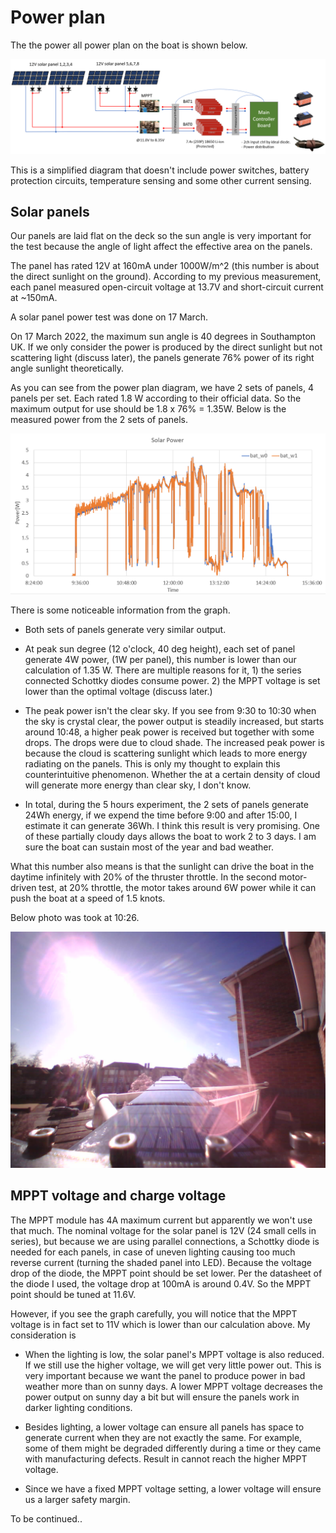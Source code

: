# Power plan

The the power all power plan on the boat is shown below.

![solar_power_diagram.png](figures/solar_power_diagram.png)

This is a simplified diagram that doesn't include power switches, battery protection circuits, temperature sensing and some other current sensing. 

## Solar panels

Our panels are laid flat on the deck so the sun angle is very important for the test because the angle of light affect the effective area on the panels. 

The panel has rated 12V at 160mA under 1000W/m^2 (this number is about the direct sunlight on the ground). According to my previous measurement, each panel measured open-circuit voltage at 13.7V and short-circuit current at ~150mA. 



A solar panel power test was done on 17 March.

On 17 March 2022, the maximum sun angle is 40 degrees in Southampton UK. If we only consider the power is produced by the direct sunlight but not scattering light (discuss later), the panels generate 76% power of its right angle sunlight theoretically.

As you can see from the power plan diagram, we have 2 sets of panels, 4 panels per set. Each rated 1.8 W according to their official data. So the maximum output for use should be 1.8 x 76% = 1.35W. Below is the measured power from the 2 sets of panels. 

![power_solar_test.png](figures/power_solar_test.png)

There is some noticeable information from the graph. 

- Both sets of panels generate very similar output.

- At peak sun degree (12 o'clock, 40 deg height), each set of panel generate 4W power, (1W per panel), this number is lower than our calculation of 1.35 W. There are multiple reasons for it, 1) the series connected Schottky diodes consume power. 2) the MPPT voltage is set lower than the optimal voltage (discuss later.) 

- The peak power isn't the clear sky. If you see from 9:30 to 10:30 when the sky is crystal clear, the power output is steadily increased, but starts around 10:48, a higher peak power is received but together with some drops. The drops were due to cloud shade. The increased peak power is because the cloud is scattering sunlight which leads to more energy radiating on the panels. This is only my thought to explain this counterintuitive phenomenon. Whether the at a certain density of cloud will generate more energy than clear sky, I don't know. 

- In total, during the 5 hours experiment, the 2 sets of panels generate 24Wh energy, if we expend the time before 9:00 and after 15:00, I estimate it can generate 36Wh. I think this result is very promising. One of these partially cloudy days allows the boat to work 2 to 3 days. I am sure the boat can sustain most of the year and bad weather. 

What this number also means is that the sunlight can drive the boat in the daytime infinitely with 20% of the thruster throttle. In the second motor-driven test, at 20% throttle, the motor takes around 6W power while it can push the boat at a speed of 1.5 knots.   



Below photo was took at 10:26. 

![power_solar_photo.jpg](figures/power_solar_photo.jpg)



## MPPT voltage and charge voltage

The MPPT module has 4A maximum current but apparently we won't use that much. The nominal voltage for the solar panel is 12V (24 small cells in series), but because we are using parallel connections, a Schottky diode is needed for each panels, in case of uneven lighting causing too much reverse current (turning the shaded panel into LED). Because the voltage drop of the diode, the MPPT point should be set lower. Per the datasheet of the diode I used, the voltage drop at 100mA is around 0.4V. So the MPPT point should be tuned at 11.6V. 


However, if you see the graph carefully, you will notice that the MPPT
voltage is in fact set to 11V which is lower than our calculation above. My
consideration is

- When the lighting is low, the solar panel's MPPT voltage is also reduced. If we still use the higher voltage, we will get very little power out. This is very important because we want the panel to produce power in bad weather more than on sunny days. A lower MPPT voltage decreases the power output on sunny day a bit but will ensure the panels work in darker lighting conditions.

- Besides lighting, a lower voltage can ensure all panels has space to generate current when they are not exactly the same. For example, some of them might be degraded differently during a time or they came with manufacturing defects. Result in cannot reach the higher MPPT voltage.

- Since we have a fixed MPPT voltage setting, a lower voltage will ensure us a larger safety margin.



To be continued.. 
